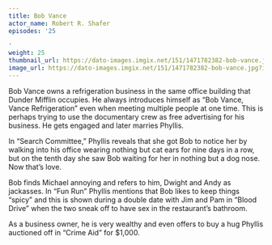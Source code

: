 ```yaml
---
title: Bob Vance
actor_name: Robert R. Shafer
episodes: '25

'
weight: 25
thumbnail_url: https://dato-images.imgix.net/151/1471782382-bob-vance.jpg?ixlib=rb-1.1.0&ch=DPR%2CWidth&auto=compress%2Cformat&fit=crop&crop=faces&w=200&h=200
image_url: https://dato-images.imgix.net/151/1471782382-bob-vance.jpg?ixlib=rb-1.1.0&ch=DPR%2CWidth&auto=compress%2Cformat&w=500&fm=jpg
---
```


Bob Vance owns a refrigeration business in the same office building that Dunder Mifflin occupies. He always introduces himself as “Bob Vance, Vance Refrigeration” even when meeting multiple people at one time. This is perhaps trying to use the documentary crew as free advertising for his business. He gets engaged and later marries Phyllis.

In “Search Committee,” Phyllis reveals that she got Bob to notice her by walking into his office wearing nothing but cat ears for nine days in a row, but on the tenth day she saw Bob waiting for her in nothing but a dog nose. Now that’s love.

Bob finds Michael annoying and refers to him, Dwight and Andy as jackasses. In “Fun Run” Phyllis mentions that Bob likes to keep things “spicy” and this is shown during a double date with Jim and Pam in “Blood Drive” when the two sneak off to have sex in the restaurant’s bathroom.

As a business owner, he is very wealthy and even offers to buy a hug Phyllis auctioned off in “Crime Aid” for $1,000.
